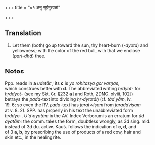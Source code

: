 +++
title = "०१ अनु सूर्यमुदयतां"

+++
## Translation
1. Let them (both) go up toward the sun, thy heart-burn (*-dyota*) and  
yellowness; with the color of the red bull, with that we enclose  
(*pari-dhā*) thee.

## Notes
Ppp. reads in **a** *udetām;* its **c** is *yo rohitasya gor varṇas*,  
which construes better with **d**. The abbreviated writing *hṛdyot-* for  
*hṛddyot*- (see my Skt. Gr. §232 **a** ⌊and Roth, ZDMG. xlviii. 102⌋)  
betrays the *pada*-text into dividing *hṛ॰dytotáḥ* (cf. *tád yā́m*, iv.  
19. 6; so even the RV. *pada*-text has *jarat॰víṣam* from *jaraddvíṣam*  
at v. 8. 2). SPP. has properly in his text the unabbreviated form  
*hṛddyo-*. *U'd॰ayatām* in the AV. Index Verborum is an erratum for *úd  
ayatām:* the comm. takes the form, doubtless wrongly, as 3d sing. mid.  
instead of 3d du. active. Kāuś. follows the indication of **c, d**, and  
of 3 **a, b**, by prescribing the use of products of a red cow, hair and  
skin etc., in the healing rite.
